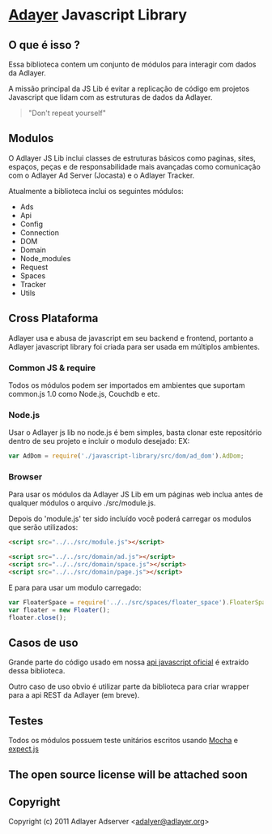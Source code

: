 
# [Adayer](http://adlayer.com.br) Javascript Library

## O que é isso ?

Essa biblioteca contem um conjunto de módulos para interagir com dados da Adlayer.

A missão principal da JS Lib é evitar a replicação de código em projetos Javascript que lidam com as estruturas de dados da Adlayer.

> "Don't repeat yourself"

## Modulos

O Adlayer JS Lib inclui classes de estruturas básicos como paginas, sites, espaços, peças e de responsabilidade mais avançadas como comunicação com o Adlayer Ad Server (Jocasta) e o Adlayer Tracker.

Atualmente a biblioteca inclui os seguintes módulos:

* Ads
* Api
* Config
* Connection
* DOM
* Domain
* Node_modules
* Request
* Spaces
* Tracker
* Utils

## Cross Plataforma

Adlayer usa e abusa de javascript em seu backend e frontend, portanto a Adlayer javascript library foi criada para ser usada em múltiplos ambientes.

### Common JS & require

Todos os módulos podem ser importados em ambientes que suportam common.js 1.0 como Node.js, Couchdb e etc.

### Node.js

Usar o Adlayer js lib no node.js é bem simples, basta clonar este repositório dentro de seu projeto e incluir o modulo desejado:
EX:
```javascript
var AdDom = require('./javascript-library/src/dom/ad_dom').AdDom;
```

### Browser

Para usar os módulos da Adlayer JS Lib em um páginas web inclua antes de qualquer módulos o arquivo ./src/module.js.

Depois do 'module.js' ter sido incluído você poderá carregar os modulos que serão utilizados:
```html
<script src="../../src/module.js"></script>

<script src="../../src/domain/ad.js"></script>
<script src="../../src/domain/space.js"></script>
<script src="../../src/domain/page.js"></script>
```

E para para usar um modulo carregado:
```javascript
var FloaterSpace = require('../../src/spaces/floater_space').FloaterSpace;
var floater = new Floater();
floater.close();
```

## Casos de uso

Grande parte do código usado em nossa [api javascript oficial](https://github.com/adlayer/javascript-api) é extraído dessa biblioteca.

Outro caso de uso obvio é utilizar parte da biblioteca para criar wrapper para a api REST da Adlayer (em breve).

## Testes

Todos os módulos possuem teste unitários escritos usando [Mocha](https://github.com/visionmedia/mocha) e [expect.js](https://github.com/LearnBoost/expect.js)
 
## The open source license will be attached soon

## Copyright

Copyright (c) 2011 Adlayer Adserver
&lt;adalyer@adlayer.org&gt;